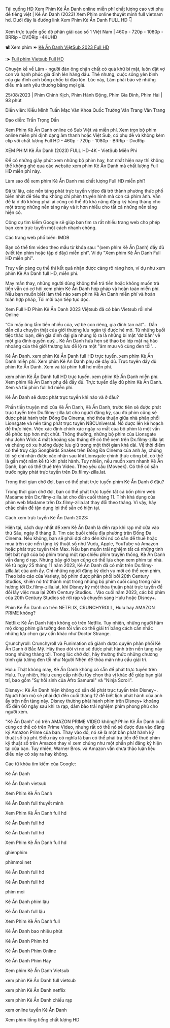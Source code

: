 Tải xuống HD Xem Phim Kẻ Ẩn Danh online miễn phí chất lượng cao với phụ đề tiếng việt | Kẻ Ẩn Danh (2023) Xem Phim online thuyết minh full vietnam hd. Dưới đây là đường link Xem Phim Kẻ Ẩn Danh FULL HD 👇

Xem trực tuyến gốc độ phân giải cao số 1 Việt Nam | 460p - 720p - 1080p - BRRip - DVDRip -4KUHD

📽 Xem phim ⏩ [Kẻ Ẩn Danh ViệtSub 2023 Full HD](https://dailly.today/bam-vao-ben-duoi-de-xem-mien-phi)

:➤ [Full phim Vietsub Full HD](https://dailly.today/bam-vao-ben-duoi-de-xem-mien-phi)

Chuyện kể về Lâm - người đàn ông chân chất có quá khứ bí mật, luôn đặt vợ con và hạnh phúc gia đình lên hàng đầu. Thế nhưng, cuộc sống yên bình của gia đình anh bỗng chốc bị đảo lộn. Lúc này, Lâm phải bảo vệ những điều mà anh yêu thương bằng mọi giá.

25/08/2023 | Phim Chính Kịch, Phim Hành Động, Phim Gia Đình, Phim Hài | 93 phút

Diễn viên: Kiều Minh Tuấn Mạc Văn Khoa Quốc Trường Vân Trang Vân Trang

Đạo diễn: Trần Trọng Dần


Xem Phim Kẻ Ẩn Danh online có Sub Việt và miễn phí. Xem trọn bộ phim online miễn phí định dạng âm thanh hoặc Việt Sub, có phụ đề và không kèm clip với chất lượng Full HD - 460p - 720p - 1080p - BRRip - DvdRip


XEM PHIM Kẻ Ẩn Danh (2023) FULL HD-4K - VietSub Miễn Phí


Để có những giây phút xem những bộ phim hay, hot nhất hiện nay thì không thể không ghé qua các website xem phim Kẻ Ẩn Danh mà chất lượng Full HD miễn phí này.


Làm sao để xem phim Kẻ Ẩn Danh mà chất lượng Full HD miễn phí?


Đã từ lâu, các nền tảng phát trực tuyến video đã trở thành phương thức phổ biến nhất để tiêu thụ không chỉ phim truyền hình mà còn cả phim ảnh. Vấn đề là ở đó không phải ai cũng có thể đủ khả năng đăng ký hàng tháng cho một trong những nền tảng này và ít hơn nhiều cho tất cả những nền tảng hiện có.


Công cụ tìm kiếm Google sẽ giúp bạn tìm ra rất nhiều trang web cho phép bạn xem trực tuyến một cách nhanh chóng.


Các trang web phổ biến: IMDB


Bạn có thể tìm video theo mẫu từ khóa sau: "(xem phim Kẻ Ẩn Danh) đầy đủ (viết tên phim hoặc tập ở đây) miễn phí". Ví dụ "Xem phim Kẻ Ẩn Danh Full HD miễn phí".


Truy vấn càng cụ thể thì kết quả nhận được càng rõ ràng hơn, ví dụ như xem phim Kẻ Ẩn Danh full HD, miễn phí.


May mắn thay, những người dùng không thể trả tiền hoặc không muốn trả tiền vẫn có cơ hội xem phim Kẻ Ẩn Danh hợp pháp và hoàn toàn miễn phí. Nếu bạn muốn biết làm thế nào xem phim Kẻ Ẩn Danh miễn phí và hoàn toàn hợp pháp, Tôi mời bạn tiếp tục đọc.

Xem Full HD Phim Kẻ Ẩn Danh 2023 Việtsub đã có bản Vietsub rồi nhé Online


“Có mấy ông lắm tiền nhiều của, vợ bé con riêng, gia đình tan nát"... Dần dần câu chuyện thật của giới thượng lưu ngàn tỷ được hé mở. Từ những buổi tiệc thác loạn, đến gia đình đại gia nhưng lộ ra là những bí mật 'dơ bẩn' về một gia đình quyền quý… Kẻ Ẩn Danh hứa hẹn sẽ tháo bỏ lớp mặt nạ hào nhoáng của thế giới thượng lưu để lộ ra một "âm mưu vô cùng đen tối"...



Kẻ Ẩn Danh. xem phim Kẻ Ẩn Danh full HD trực tuyến. xem phim Kẻ Ẩn Danh miễn phí. Xem phim Kẻ Ẩn Danh phụ đề đầy đủ. Trực tuyến đầy đủ phim Kẻ Ẩn Danh. Xem và tải phim full hd miễn phí.



xem phim Kẻ Ẩn Danh full HD trực tuyến. xem phim Kẻ Ẩn Danh miễn phí. Xem phim Kẻ Ẩn Danh phụ đề đầy đủ. Trực tuyến đầy đủ phim Kẻ Ẩn Danh. Xem và tải phim full hd miễn phí.


Kẻ Ẩn Danh sẽ được phát trực tuyến khi nào và ở đâu?

Phần tiền truyện mới của Kẻ Ẩn Danh, Kẻ Ẩn Danh, trước tiên sẽ được phát trực tuyến trên Dx.filmy-zilla.lat cho người đăng ký, sau đó phim cũng sẽ được phát hành trên Đống Đa Cinema, nhờ thỏa thuận giữa nhà phân phối Lionsgate và nền tảng phát trực tuyến NBCUniversal. Nó được lên kế hoạch để thực hiện. Việc xác định chính xác ngày ra mắt của bộ phim là một vấn đề phức tạp hơn một chút. Thông thường, những bộ phim của Lionsgate như John Wick 4 mất khoảng sáu tháng để có thể xem trên Dx.filmy-zilla.lat và chúng có xu hướng được lưu giữ trong một thời gian khá dài. Về thời điểm có thể truy cập Songbirds Snakes trên Đống Đa Cinema của anh ấy, chúng tôi sẽ chỉ nhận được xác nhận sau khi Lionsgate chính thức công bố, có thể là gần một năm kể từ khi phát hành. Tuy nhiên, nếu muốn xem nhanh Kẻ Ẩn Danh, bạn có thể thuê trên Video. Theo yêu cầu (Moveek). Có thể có sẵn trước ngày phát trực tuyến trên Dx.filmy-zilla.lat.

Trong thời gian chờ đợi, bạn có thể phát trực tuyến phim Kẻ Ẩn Danh ở đâu?

Trong thời gian chờ đợi, bạn có thể phát trực tuyến tất cả bốn phim web Madame trên Dx.filmy-zilla.lat cho đến cuối tháng 11. Tính khả dụng của phim web Madame trên Dx.filmy-zilla.lat thay đổi theo tháng. Vì vậy, hãy chắc chắn để tận dụng lợi thế sẵn có hiện tại.

Cách xem trực tuyến Kẻ Ẩn Danh 2023:

Hiện tại, cách duy nhất để xem Kẻ Ẩn Danh là đến rạp khi rạp mở cửa vào thứ Sáu, ngày 8 tháng 9. Tìm các buổi chiếu địa phương trên Đống Đa Cinema. Nếu không, bạn sẽ phải đợi cho đến khi nó có sẵn để thuê hoặc mua trên các nền tảng kỹ thuật số như Vudu, Apple, YouTube và Amazon hoặc phát trực tuyến trên Max. Nếu bạn muốn trải nghiệm tất cả những tình tiết bất ngờ của bộ phim trong một rạp chiếu phim truyền thống, Kẻ Ẩn Danh vẫn đang ở rạp. Nhưng bây giờ bạn cũng có thể lựa chọn xem phim tại nhà. Kể từ ngày 25 tháng 11 năm 2023, Kẻ Ẩn Danh đã có mặt trên Dx.filmy-zilla.lat của anh ấy. Chỉ những người đăng ký dịch vụ mới có thể xem phim. Theo báo cáo của Variety, bộ phim được phân phối bởi 20th Century Studios, khiến nó trở thành một trong những bộ phim cuối cùng trong năm hướng tới Dx.filmy-zilla.lat, khi Disney ký một thỏa thuận phát trực tuyến để đổi lấy việc mua lại 20th Century Studios. . Vào cuối năm 2023, các bộ phim của 20th Century Studios sẽ rời rạp và chuyển sang Hulu hoặc Disney+.

Phim Kẻ Ẩn Danh có trên NETFLIX, CRUNCHYROLL, Hulu hay AMAZON PRIME không?

Netflix: Kẻ Ẩn Danh hiện không có trên Netflix. Tuy nhiên, những người hâm mộ dòng phim giả tưởng đen tối vẫn có thể giải trí bằng cách cân nhắc những lựa chọn gay cấn khác như Doctor Strange.

Crunchyroll: Crunchyroll và Funimation đã giành được quyền phân phối Kẻ Ẩn Danh ở Bắc Mỹ. Hãy theo dõi vì nó sẽ được phát hành trên nền tảng này trong những tháng tới. Trong lúc chờ đợi, hãy thưởng thức những chương trình giả tưởng đen tối như Người Nhện để thỏa mãn nhu cầu giải trí.

Hulu: Thật không may, Kẻ Ẩn Danh không có sẵn để phát trực tuyến trên Hulu. Tuy nhiên, Hulu cung cấp nhiều tùy chọn thú vị khác để giúp bạn giải trí, bao gồm "Sự hồi sinh của Afro Samurai" và "Ninja Scroll".

Disney+: Kẻ Ẩn Danh hiện không có sẵn để phát trực tuyến trên Disney+. Người hâm mộ sẽ phải đợi đến cuối tháng 12 để biết lịch phát hành của anh ấy trên nền tảng này. Disney thường phát hành phim trên Disney+ khoảng 45 đến 60 ngày sau khi ra rạp, đảm bảo trải nghiệm phim phong phú cho người xem.

"Kẻ Ẩn Danh" có trên AMAZON PRIME VIDEO không? Phim Kẻ Ẩn Danh cuối cùng có thể có trên Prime Video, nhưng rất có thể nó sẽ được đưa vào đăng ký Amazon Prime của bạn. Thay vào đó, nó sẽ là một bản phát hành kỹ thuật số trả phí. Điều này có nghĩa là bạn có thể phải trả tiền để thuê phim kỹ thuật số trên Amazon thay vì xem chúng như một phần phí đăng ký hiện tại của bạn. Tuy nhiên, Warner Bros. và Amazon vẫn chưa thảo luận liệu điều này có xảy ra hay không.

Các từ khóa tìm kiếm của Google:

Kẻ Ẩn Danh

Kẻ Ẩn Danh vietsub

Xem Phim Kẻ Ẩn Danh

Kẻ Ẩn Danh full thuyết minh

Xem Phim Kẻ Ẩn Danh full hd

Kẻ Ẩn Danh full hd

Kẻ Ẩn Danh full hd

Xem Phim Kẻ Ẩn Danh full hd

ghienphim

phimmoi net

Kẻ Ẩn Danh full hd

Kẻ Ẩn Danh full hd

phim moi

Kẻ Ẩn Danh phim lậu

Kẻ Ẩn Danh full lậu

Xem Phim Kẻ Ẩn Danh full

Kẻ Ẩn Danh bao nhiêu phút

Kẻ Ẩn Danh Phim hd

Kẻ Ẩn Danh Phim Online

Kẻ Ẩn Danh Phim Hay

Xem phim Kẻ Ẩn Danh Vietsub

xem phim Kẻ Ẩn Danh full vietsub

xem phim Kẻ Ẩn Danh netflix

xem phim Kẻ Ẩn Danh chiếu rạp

xem online tuyến Kẻ Ẩn Danh

Xem phim lồng tiếng chất lượng HD
